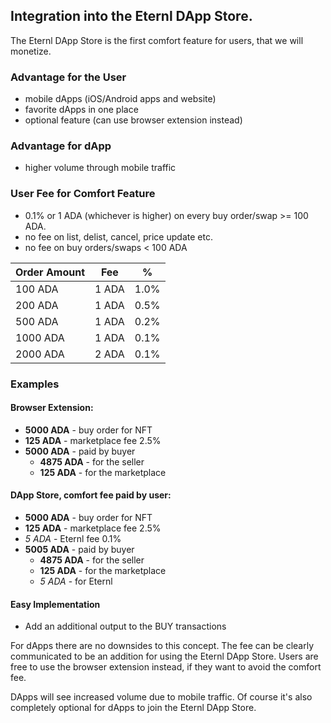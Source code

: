 ## Integration into the Eternl DApp Store.
The Eternl DApp Store is the first comfort feature for users, that we will monetize.

### Advantage for the User

+ mobile dApps (iOS/Android apps and website)
+ favorite dApps in one place
+ optional feature (can use browser extension instead)

### Advantage for dApp

+ higher volume through mobile traffic

### User Fee for Comfort Feature

+ 0.1% or 1 ADA (whichever is higher) on every buy order/swap >= 100 ADA.
+ no fee on list, delist, cancel, price update etc.
+ no fee on buy orders/swaps < 100 ADA

| Order Amount | Fee     | %      |
|---------------|---------|--------|
| 100 ADA       | 1 ADA   | 1.0%   |
| 200 ADA       | 1 ADA   | 0.5%   |
| 500 ADA       | 1 ADA   | 0.2%   |
| 1000 ADA      | 1 ADA   | 0.1%   |
| 2000 ADA      | 2 ADA   | 0.1%   |

### Examples

#### Browser Extension:

+ **5000 ADA** - buy order for NFT
+ **125 ADA** - marketplace fee 2.5%
+ **5000 ADA** - paid by buyer
    + **4875 ADA** - for the seller
    + **125 ADA** - for the marketplace

#### DApp Store, comfort fee paid by user:

+ **5000 ADA** - buy order for NFT
+ **125 ADA** - marketplace fee 2.5%
+ _5 ADA_ - Eternl fee 0.1%
+ **5005 ADA** - paid by buyer
    + **4875 ADA** - for the seller
    + **125 ADA** - for the marketplace
    + _5 ADA_ - for Eternl

#### Easy Implementation

+ Add an additional output to the BUY transactions

For dApps there are no downsides to this concept. The fee can be clearly communicated to be an addition for using the
Eternl DApp Store. Users are free to use the browser extension instead, if they want to avoid the comfort fee.

DApps will see increased volume due to mobile traffic. Of course it's also completely optional for dApps to join the
Eternl DApp Store.

